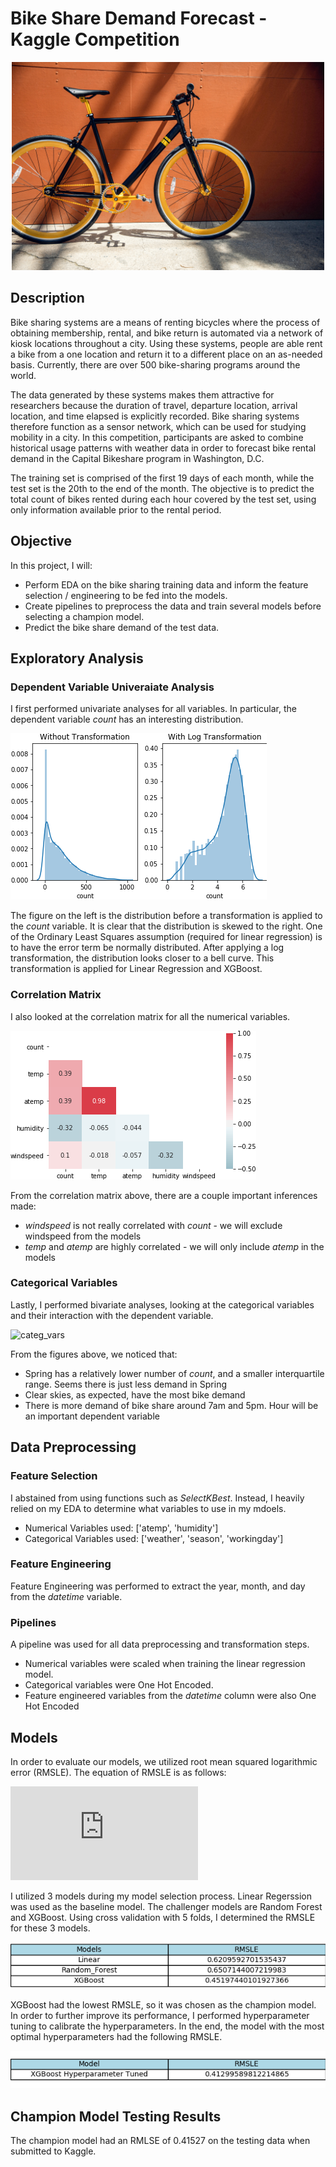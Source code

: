 # Bike Share Demand Forecast - Kaggle Competition
<p align="center">
    <img src = "./images/bike.jpg" width=500>
</p>

## Description
Bike sharing systems are a means of renting bicycles where the process of obtaining membership, rental, and bike return is automated via a network of kiosk locations throughout a city. Using these systems, people are able rent a bike from a one location and return it to a different place on an as-needed basis. Currently, there are over 500 bike-sharing programs around the world.

The data generated by these systems makes them attractive for researchers because the duration of travel, departure location, arrival location, and time elapsed is explicitly recorded. Bike sharing systems therefore function as a sensor network, which can be used for studying mobility in a city. In this competition, participants are asked to combine historical usage patterns with weather data in order to forecast bike rental demand in the Capital Bikeshare program in Washington, D.C.

The training set is comprised of the first 19 days of each month, while the test set is the 20th to the end of the month. The objective is to predict the total count of bikes rented during each hour covered by the test set, using only information available prior to the rental period.


## Objective
In this project, I will:
* Perform EDA on the bike sharing training data and inform the feature selection / engineering to be fed into the models. 
* Create pipelines to preprocess the data and train several models before selecting a champion model. 
* Predict the bike share demand of the test data.


## Exploratory Analysis

### Dependent Variable Univeraiate Analysis

I first performed  univariate analyses for all variables. In particular, the dependent variable _count_ has an interesting distribution.

![count_distribution](./figs/count_dist.png)

The figure on the left is the distribution before a transformation is applied to the _count_ variable. It is clear that the distribution is skewed to the right. One of the Ordinary Least Squares assumption (required for linear regression) is to have the error term be normally distributed. After applying a log transformation, the distribution looks closer to a bell curve. This transformation is applied for Linear Regression and XGBoost.

### Correlation Matrix

I also looked at the correlation matrix for all the numerical variables.

![correlation_matrix](./figs/corr_matrix.png)

From the correlation matrix above, there are a couple important inferences made:
* _windspeed_ is not really correlated with _count_ - we will exclude windspeed from the models
* _temp_ and _atemp_ are highly correlated - we will only include _atemp_ in the models

### Categorical Variables 

Lastly, I performed bivariate analyses, looking at the categorical variables and their interaction with the dependent variable.

![categ_vars](.figs/categ_vars.png)

From the figures above, we noticed that:
* Spring has a relatively lower number of _count_, and a smaller interquartile range. Seems there is just less demand in Spring
* Clear skies, as expected, have the most bike demand
* There is more demand of bike share around 7am and 5pm. Hour will be an important dependent variable

## Data Preprocessing

### Feature Selection

I abstained from using functions such as _SelectKBest_. Instead, I heavily relied on my EDA to determine what variables to use in my mdoels.
* Numerical Variables used: ['atemp', 'humidity']
* Categorical Variables used: ['weather', 'season', 'workingday']

### Feature Engineering 

Feature Engineering was performed to extract the year, month, and day from the _datetime_ variable. 

### Pipelines

A pipeline was used for all data preprocessing and transformation steps. 
* Numerical variables were scaled when training the linear regression model. 
* Categorical variables were One Hot Encoded. 
* Feature engineered variables from the _datetime_ column were also One Hot Encoded


## Models

In order to evaluate our models, we utilized root mean squared logarithmic error (RMSLE). The equation of RMSLE is as follows:

![equation](https://latex.codecogs.com/png.latex?%5Csqrt%7B%5Cfrac1n%5Csum_%7Bi%3D1%7D%5E%7Bn%7D%7B%28%5Clog%28p_%7Bi%7D&plus;1%29%7D%20-%20%5Clog%28a_i%20&plus;%201%29%29%5E%7B2%7D%7D%5C%5C%5C%5C%5Ctext%7Bwhere%3A%7D%5C%5Cp_i%20%3D%20%5Ctext%7Bprediction%20of%20the%20ith%20observation%7D%5C%5Ca_i%20%3D%20%5Ctext%7Bactual%20of%20the%20ith%20observation%7D%5C%5Cn%20%3D%20%5Ctext%7Bsample%20size%7D)

I utilized 3 models during my model selection process. Linear Regerssion was used as the baseline model. The challenger models are Random Forest and XGBoost. Using cross validation with 5 folds, I determined the RMSLE for these 3 models. 

![model results](./figs/model_results.png)

XGBoost had the lowest RMSLE, so it was chosen as the champion model. In order to further improve its performance, I performed hyperparameter tuning to calibrate the hyperparameters. In the end, the model with the most optimal hyperparameters had the following RMSLE.

![champion results](./figs/champion_results.png)

## Champion Model Testing Results

The champion model had an RMLSE of 0.41527 on the testing data when submitted to Kaggle.
